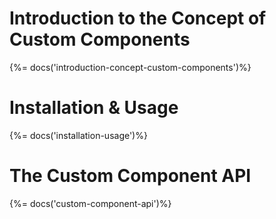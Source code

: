 
# Introduction to the Concept of Custom Components

{%= docs('introduction-concept-custom-components')%}

# Installation & Usage
{%= docs('installation-usage')%}

# The Custom Component API
{%= docs('custom-component-api')%}